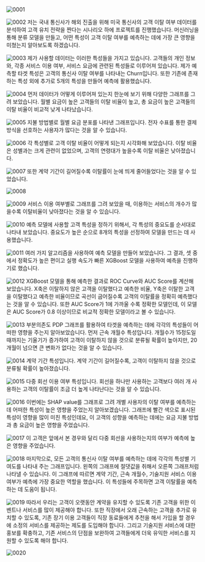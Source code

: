 ![0001](https://user-images.githubusercontent.com/63702924/126042784-4c2d5114-be15-4c39-9499-3fa57c5491b1.jpg)

![0002](https://user-images.githubusercontent.com/63702924/126042787-61d53e5e-af6f-4e7a-b255-0321462bb51a.jpg)
저는 국내 통신사가 해외 진출을 위해 미국 통신사의 고객 이탈 여부 데이터를 분석하여 고객 유치 전략을 짠다는 시나리오 하에 프로젝트를 진행했습니다. 머신러닝을 통해 분류 모델을 만들고, 어떤 특성이 고객 이탈 여부를 예측하는 데에 가장 큰 영향을 미쳤는지 알아보도록 하겠습니다. 

![0003](https://user-images.githubusercontent.com/63702924/126042789-dae9ba3f-fb2d-42fd-9510-3f4fef7b52de.jpg)
제가 사용할 데이터는 이러한 특성들을 가지고 있습니다. 고객들의 개인 정보와, 각종 서비스 이용 여부, 서비스 요금에 관련된 특성들로 이루어져 있습니다. 제가 예측할 타겟 특성은 고객의 통신사 이탈 여부를 나타내는 Churn입니다. 또한 기존에 존재하는 특성 외에 추가로 5개의 특성을 만들어 예측에 활용했습니다.

![0004](https://user-images.githubusercontent.com/63702924/126042790-d46d350e-d20e-417d-b3ac-1af03f21d8e4.jpg)
먼저 데이터가 어떻게 이루어져 있는지 한눈에 보기 위해 다양한 그래프를 그려 보았습니다. 월별 요금이 높은 고객들의 이탈 비율이 높고, 총 요금이 높은 고객들의 이탈 비율이 비교적 낮게 나타났습니다.

![0005](https://user-images.githubusercontent.com/63702924/126042791-9d6bf896-7533-4b1a-a639-ca8987ebd92f.jpg)
지불 방법별로 월별 요금 분포를 나타낸 그래프입니다. 전자 수표를 통한 결제 방식을 선호하는 사용자가 많다는 것을 알 수 있습니다.

![0006](https://user-images.githubusercontent.com/63702924/126042793-29f1cd60-c084-4668-bd73-c9a7128eb6e0.jpg)
각 특성별로 고객 이탈 비율이 어떻게 되는지 시각화해 보았습니다. 이탈 비율은 성별과는 크게 관련이 없었으며, 고객의 연령대가 높을수록 이탈 비율은 낮아졌습니다.

![0007](https://user-images.githubusercontent.com/63702924/126042796-9ccbffec-1878-4614-8e57-1c35b554f3bb.jpg)
또한 계약 기간이 길어질수록 이탈률이 눈에 띄게 줄어들었다는 것을 알 수 있었습니다.

![0008](https://user-images.githubusercontent.com/63702924/126042797-a0f014ba-ff49-425e-8de6-514476d3be94.jpg)

![0009](https://user-images.githubusercontent.com/63702924/126042798-e671c664-17cc-4fc0-8abe-bbeafacca9b1.jpg)
서비스 이용 여부별로 그래프를 그려 보았을 때,
이용하는 서비스의 개수가 많을수록 이탈비율이 낮아졌다는 것을 알 수 있습니다.


![0010](https://user-images.githubusercontent.com/63702924/126042800-a18b6584-61f5-4970-9221-dc923ac9f9ba.jpg)
예측 모델에 사용할 고객 특성을 정하기 위해서, 각 특성의 중요도를 순서대로 나타내 보았습니다. 중요도가 높은 순으로 8개의 특성을 선정하여 모델을 만드는 데 사용했습니다.

![0011](https://user-images.githubusercontent.com/63702924/126042801-dff64c35-46ef-4ff3-9e61-49e13ddaa84f.jpg)
여러 가지 알고리즘을 사용하여 예측 모델을 만들어 보았습니다. 그 결과, 셋 중에서 정확도가 높은 편이고 실행 속도가 빠른 XGBoost 모델을 사용하여 예측을 진행하기로 했습니다. 

![0012](https://user-images.githubusercontent.com/63702924/126042802-88c5f761-05b6-4af8-8768-606e8a339031.jpg)
XGBoost 모델을 통해 예측한 결과로 ROC Curve와 AUC Score를 계산해 보았습니다. X축은 이탈하지 않은 고객을 이탈했다고 예측한 비율, Y축은 이탈한 고객을 이탈했다고 예측한 비율이므로 곡선이 굽어질수록 고객의 이탈률을 정확히 예측했다는 것을 알 수 있습니다. 또한 AUC Score가 1에 가까울 수록 정확한 모델인데, 이 모델은 AUC Score가 0.8 이상이므로 비교적 정확한 모델이라고 볼 수 있습니다.

![0013](https://user-images.githubusercontent.com/63702924/126042804-1fdb7f65-8554-4922-8f78-9efc3132acf4.jpg)
부분의존도 PDP 그래프를 활용하여 타겟을 예측하는 데에 각각의 특성들이 어떠한 영향을 주는지 알아보았습니다. 먼저 근속 개월수 특성입니다. 개월수가 15정도일때까지는 기울기가 증가하여 고객이 이탈하지 않을 것으로 분류될 확률이 높아지만, 20개월이 넘으면 큰 변화가 없다는 것을 알 수 있습니다.

![0014](https://user-images.githubusercontent.com/63702924/126042805-92a30cc5-0590-4c7b-81a2-aa059e580e69.jpg)
계약 기간 특성입니다. 계약 기간이 길어질수록, 고객이 이탈하지 않을 것으로 분류될 확률이 높아졌습니다.

![0015](https://user-images.githubusercontent.com/63702924/126042806-cb4be78d-16c6-44bf-b617-f8c735b0cbd1.jpg)
다중 회선 이용 여부 특성입니다. 회선을 하나만 사용하는 고객보다 여러 개 사용하는 고객의 이탈률이 조금 더 높게 나타난다는 것을 알 수 있습니다.

![0016](https://user-images.githubusercontent.com/63702924/126042808-43cf4929-3ae9-4ccc-8216-154549385a17.jpg)
이번에는 SHAP value를 그래프로 그려 개별 사용자의 이탈 여부를 예측하는 데 어떠한 특성이 높은 영향을 주었는지 알아보겠습니다. 그래프에 빨간 색으로 표시된 특성이 영향을 많이 미친 특성인데요, 이 고객의 성향을 예측하는 데에는 요금 지불 방법과 총 요금이 높은 영향을 주었습니다. 

![0017](https://user-images.githubusercontent.com/63702924/126042809-b7a9d96e-eef3-4c05-b64e-2d574a21fdf5.jpg)
이 고객은 앞에서 본 경우와 달리 다중 회선을 사용하는지의 여부가 예측에 높은 영향을 주었습니다.

![0018](https://user-images.githubusercontent.com/63702924/126042811-f5030af0-1d27-4947-9c8c-5afb9950b35f.jpg)
마지막으로, 모든 고객의 통신사 이탈 여부를 예측하는 데에 각각의 특성별 기여도를 나타내 주는 그래프입니다. 왼쪽의 그래프에 절댓값을 취해서 오른쪽 그래프처럼 나타낼 수 있습니다. 이 그래프에 따르면 계약 기간, 근속 개월수, 기술지원 서비스 이용 여부가 예측에 가장 중요한 역할을 했습니다. 이 특성들에 주목하면 고객 이탈률을 예측하는 데 도움이 됩니다. 

![0019](https://user-images.githubusercontent.com/63702924/126042812-5ed6d74b-534f-4397-b80d-d931a2302fe6.jpg)
따라서 우리는 고객이 오랫동안 계약을 유지할 수 있도록 기존 고객을 위한 이벤트나 서비스를 많이 제공해야 합니다. 또한 직장에서 오래 근속하는 고객을 추가로 유치할 수 있도록, 기존 장기 이용 고객들이 직장 동료들에게 추천을 해서 가입을 할 경우에 소정의 서비스를 제공하는 제도를 도입해야 합니다. 그리고 기술지원 서비스에 대한 홍보를 확충하고, 기존 서비스의 단점을 보완하여 고객들에게 더욱 유익한 서비스를 지원할 수 있도록 해야 합니다.

![0020](https://user-images.githubusercontent.com/63702924/126042813-8d56b533-92cb-435a-9c94-ae59a76b30c2.jpg)

